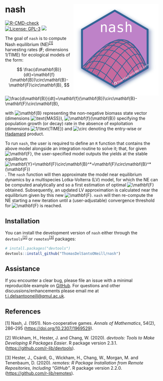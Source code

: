 
<!-- README.md is generated from README.Rmd. Please edit that file -->

# nash <a href='https://github.com/ThomasDelSantoONeill/nash'><img src='man/figures/nashlogo.svg' align="right" height="300" /></a>

<!-- badges: start -->

[![R-CMD-check](https://github.com/ThomasDelSantoONeill/nash/actions/workflows/R-CMD-check.yaml/badge.svg)](https://github.com/ThomasDelSantoONeill/nash/actions/workflows/R-CMD-check.yaml)
[![License:
GPL-3](https://img.shields.io/badge/license-GPL--3-blue.svg)](https://cran.r-project.org/web/licenses/GPL-3)
[![](https://img.shields.io/github/languages/code-size/ThomasDelSantoONeill/nash.svg)](https://github.com/ThomasDelSantoONeill/nash)
<!-- badges: end -->

The goal of `nash` is to compute Nash equilibrium
(NE)<sup>[\[1\]](#1)</sup> harvesting rates ($\mathbf{F}$; dimensions $1/\text{TIME}$)
for ecological models of the form:

$$
\frac{d\mathbf{B}}{dt}=\mathbf{f}(\mathbf{B})\circ\mathbf{B}-\mathbf{F}\circ\mathbf{B},
$$
![
\\frac{d\\mathbf{B}}{dt}=\\mathbf{f}(\\mathbf{B})\\circ\\mathbf{B}-\\mathbf{F}\\circ\\mathbf{B},
](https://latex.codecogs.com/png.image?%5Cdpi%7B110%7D&space;%5Cbg_white&space;%0A%5Cfrac%7Bd%5Cmathbf%7BB%7D%7D%7Bdt%7D%3D%5Cmathbf%7Bf%7D%28%5Cmathbf%7BB%7D%29%5Ccirc%5Cmathbf%7BB%7D-%5Cmathbf%7BF%7D%5Ccirc%5Cmathbf%7BB%7D%2C%0A "
\frac{d\mathbf{B}}{dt}=\mathbf{f}(\mathbf{B})\circ\mathbf{B}-\mathbf{F}\circ\mathbf{B},
")

with
![\\mathbf{B}](https://latex.codecogs.com/png.image?%5Cdpi%7B110%7D&space;%5Cbg_white&space;%5Cmathbf%7BB%7D "\mathbf{B}")
representing the non-negative biomass state vector (dimensions
![\\text{MASS}](https://latex.codecogs.com/png.image?%5Cdpi%7B110%7D&space;%5Cbg_white&space;%5Ctext%7BMASS%7D "\text{MASS}")),
![\\mathbf{f}(\\mathbf{B})](https://latex.codecogs.com/png.image?%5Cdpi%7B110%7D&space;%5Cbg_white&space;%5Cmathbf%7Bf%7D%28%5Cmathbf%7BB%7D%29 "\mathbf{f}(\mathbf{B})")
specifying the population growth (or decay) rate in the absence of
exploitation (dimensions
![1/\\text{TIME}](https://latex.codecogs.com/png.image?%5Cdpi%7B110%7D&space;%5Cbg_white&space;1%2F%5Ctext%7BTIME%7D "1/\text{TIME}"))
and
![\\circ](https://latex.codecogs.com/png.image?%5Cdpi%7B110%7D&space;%5Cbg_white&space;%5Ccirc "\circ")
denoting the entry-wise or
[Hadamard](https://en.wikipedia.org/wiki/Hadamard_product_(matrices))
product.

To run `nash`, the user is required to define an `R` function that
contains the above model alongside an integration routine to solve it;
that, for given
![\\mathbf{F}](https://latex.codecogs.com/png.image?%5Cdpi%7B110%7D&space;%5Cbg_white&space;%5Cmathbf%7BF%7D "\mathbf{F}"),
the user-specified model outputs the yields at the stable equilibrium
![\\mathbf{Y}=\\mathbf{F}\\circ\\mathbf{B}^\*=\\mathbf{F}\\circ\\mathbf{B}^\*(\\mathbf{F})](https://latex.codecogs.com/png.image?%5Cdpi%7B110%7D&space;%5Cbg_white&space;%5Cmathbf%7BY%7D%3D%5Cmathbf%7BF%7D%5Ccirc%5Cmathbf%7BB%7D%5E%2A%3D%5Cmathbf%7BF%7D%5Ccirc%5Cmathbf%7BB%7D%5E%2A%28%5Cmathbf%7BF%7D%29 "\mathbf{Y}=\mathbf{F}\circ\mathbf{B}^*=\mathbf{F}\circ\mathbf{B}^*(\mathbf{F})").
The `nash` function will then approximate the model near equilibrium
dynamics by a multispecies Lotka-Volterra (LV) model, for which the NE
can be computed analytically and so a first estimation of optimal
![\\mathbf{F}](https://latex.codecogs.com/png.image?%5Cdpi%7B110%7D&space;%5Cbg_white&space;%5Cmathbf%7BF%7D "\mathbf{F}")
obtained. Subsequently, an updated LV approximation is calculated near
the equilibrium given by this new
![\\mathbf{F}](https://latex.codecogs.com/png.image?%5Cdpi%7B110%7D&space;%5Cbg_white&space;%5Cmathbf%7BF%7D "\mathbf{F}").
`nash` will then re-compute the NE starting a new iteration until a
(user-adjustable) convergence threshold for
![\\mathbf{F}](https://latex.codecogs.com/png.image?%5Cdpi%7B110%7D&space;%5Cbg_white&space;%5Cmathbf%7BF%7D "\mathbf{F}")
is reached.

## Installation

You can install the development version of `nash` either through the
`devtools`<sup>[\[2\]](#2)</sup> or `remotes`<sup>[\[3\]](#3)</sup>
packages:

``` r
# install.packages("devtools")
devtools::install_github("ThomasDelSantoONeill/nash")
```

## Assistance

If you encounter a clear bug, please file an issue with a minimal
reproducible example on
[GitHub](https://github.com/ThomasDelSantoONeill/nash/issues). For
questions and other discussions/enhancements please email me at
[t.j.delsantooneill@qmul.ac.uk](t.j.delsantooneill@qmul.ac.uk).

## References

<a id="1">\[1\]</a> Nash, J. (1951). Non-cooperative games. <i>Annals of
Mathematics</i>, 54(2), 286–295 (<https://doi.org/10.2307/1969529>).

<a id="2">\[2\]</a> Wickham, H., Hester, J. and Chang, W. (2020).
<i>devtools: Tools to Make Developing R Packages Easier</i>. R package
version 2.3.1. (<https://github.com/r-lib/devtools>).

<a id="3">\[3\]</a> Hester, J., Csárdi, G., Wickham, H., Chang, W.,
Morgan, M. and Tenenbaum, D. (2020). <i>remotes: R Package Installation
from Remote Repositories, Including “GitHub”</i>. R package version
2.2.0. (<https://github.com/r-lib/remotes>).
